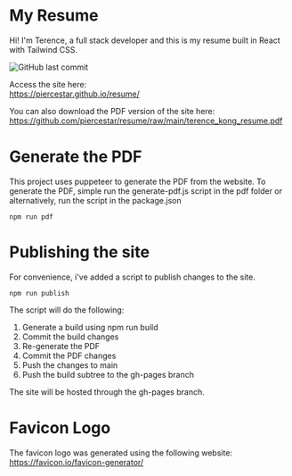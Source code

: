 # My Resume

Hi! I'm Terence, a full stack developer and this is my resume built in React with Tailwind CSS.

![GitHub last commit](https://img.shields.io/github/last-commit/piercestar/resume?label=last%20update)

Access the site here:  
https://piercestar.github.io/resume/

You can also download the PDF version of the site here:  
https://github.com/piercestar/resume/raw/main/terence_kong_resume.pdf


# Generate the PDF

This project uses puppeteer to generate the PDF from the website. To generate the PDF, simple run the generate-pdf.js script in the pdf folder or alternatively, run the script in the package.json

`npm run pdf`

# Publishing the site

For convenience, i've added a script to publish changes to the site.

`npm run publish`

The script will do the following:
1) Generate a build using npm run build  
2) Commit the build changes  
3) Re-generate the PDF  
4) Commit the PDF changes  
5) Push the changes to main  
6) Push the build subtree to the gh-pages branch  
  
The site will be hosted through the gh-pages branch.  

# Favicon Logo

The favicon logo was generated using the following website:  
https://favicon.io/favicon-generator/
